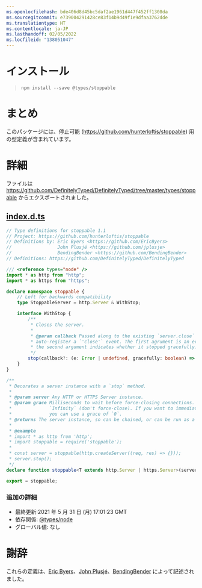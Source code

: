 ```yaml
---
ms.openlocfilehash: bde406d8d45bc5daf2ae1961d447f452ff1308da
ms.sourcegitcommit: e739004291428ce83f14b9d49f1e9dfaa3762dde
ms.translationtype: HT
ms.contentlocale: ja-JP
ms.lasthandoff: 02/05/2022
ms.locfileid: "138051047"
---
```

# <a name="installation"></a>インストール
> `npm install --save @types/stoppable`

# <a name="summary"></a>まとめ
このパッケージには、停止可能 (https://github.com/hunterloftis/stoppable) 用の型定義が含まれています。

# <a name="details"></a>詳細
ファイルは https://github.com/DefinitelyTyped/DefinitelyTyped/tree/master/types/stoppable からエクスポートされました。
## <a name="indexdts"></a>[index.d.ts](https://github.com/DefinitelyTyped/DefinitelyTyped/tree/master/types/stoppable/index.d.ts)
````ts
// Type definitions for stoppable 1.1
// Project: https://github.com/hunterloftis/stoppable
// Definitions by: Eric Byers <https://github.com/EricByers>
//                 John Plusjé <https://github.com/jplusje>
//                 BendingBender <https://github.com/BendingBender>
// Definitions: https://github.com/DefinitelyTyped/DefinitelyTyped

/// <reference types="node" />
import * as http from "http";
import * as https from "https";

declare namespace stoppable {
    // Left for backwards compatibility
    type StoppableServer = http.Server & WithStop;

    interface WithStop {
        /**
         * Closes the server.
         *
         * @param callback Passed along to the existing `server.close` function to
         * auto-register a `'close'` event. The first agrument is an error, and
         * the second argument indicates whether it stopped gracefully.
         */
        stop(callback?: (e: Error | undefined, gracefully: boolean) => any): void;
    }
}

/**
 * Decorates a server instance with a `stop` method.
 *
 * @param server Any HTTP or HTTPS Server instance.
 * @param grace Milliseconds to wait before force-closing connections. Defaults to
 *              `Infinity` (don't force-close). If you want to immediately kill all sockets
 *              you can use a grace of `0`.
 * @returns The server instance, so can be chained, or can be run as a standalone statement.
 *
 * @example
 * import * as http from 'http';
 * import stoppable = require('stoppable');
 *
 * const server = stoppable(http.createServer((req, res) => {}));
 * server.stop();
 */
declare function stoppable<T extends http.Server | https.Server>(server: T, grace?: number): T & stoppable.WithStop;

export = stoppable;

````

### <a name="additional-details"></a>追加の詳細
 * 最終更新:2021 年 5 月 31 日 (月) 17:01:23 GMT
 * 依存関係: [@types/node](https://npmjs.com/package/@types/node)
 * グローバル値: なし

# <a name="credits"></a>謝辞
これらの定義は、[Eric Byers](https://github.com/EricByers)、[John Plusjé](https://github.com/jplusje)、[BendingBender](https://github.com/BendingBender) によって記述されました。
